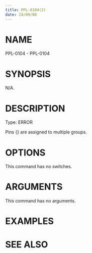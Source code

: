 ```yaml
---
title: PPL-0104(2)
date: 24/09/08
---
```


# NAME

PPL-0104 - PPL-0104

# SYNOPSIS

N/A.

# DESCRIPTION

Type: ERROR

Pins {} are assigned to multiple groups.

# OPTIONS

This command has no switches.

# ARGUMENTS

This command has no arguments.

# EXAMPLES

# SEE ALSO
